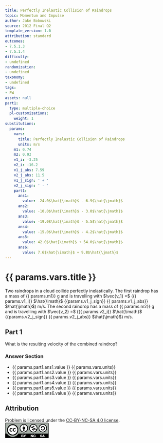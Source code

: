 ```yaml
---
title: Perfectly Inelastic Collision of Raindrops
topic: Momentum and Impulse
author: Jake Bobowski
source: 2012 Final Q2
template_version: 1.0
attribution: standard
outcomes:
- 7.5.1.3
- 7.5.1.4
difficulty:
- undefined
randomization:
- undefined
taxonomy:
- undefined
tags:
- PW
assets: null
part1:
  type: multiple-choice
  pl-customizations:
    weight: 1
substitutions:
  params:
    vars:
      title: Perfectly Inelastic Collision of Raindrops
      units: m/s
    m1: 0.74
    m2: 0.93
    v1_i: -3.25
    v2_i: -16.2
    v1_j_abs: 7.59
    v2_j_abs: 11.5
    v1_j_sign: ' + '
    v2_j_sign: ' - '
    part1:
      ans1:
        value: -24.0$\hat{\imath}$ - 6.9$\hat{\jmath}$
      ans2:
        value: -10.0$\hat{\imath}$ - 3.0$\hat{\jmath}$
      ans3:
        value: -19.0$\hat{\imath}$ - 5.5$\hat{\jmath}$
      ans4:
        value: -15.0$\hat{\imath}$ - 4.2$\hat{\jmath}$
      ans5:
        value: 42.0$\hat{\imath}$ + 54.0$\hat{\jmath}$
      ans6:
        value: 7.6$\hat{\imath}$ + 9.8$\hat{\jmath}$
---
```

# {{ params.vars.title }}
Two raindrops in a cloud collide perfectly inelastically. The first raindrop has a mass of {{ params.m1}} g and is travelling with $\vec{v_1} =$ ({{ params.v1_i}} $\hat{\imath}$ {{params.v1_j_sign}} {{ params.v1_j_abs}} $\hat{\jmath}$) m/s.
The second raindrop has a mass of {{ params.m2}} g and is travelling with $\vec{v_2} =$ ({{ params.v2_i}} $\hat{\imath}$ {{params.v2_j_sign}} {{ params.v2_j_abs}} $\hat{\jmath}$) m/s.
## Part 1

What is the resulting velocity of the combined raindrop?

### Answer Section

- {{ params.part1.ans1.value }} {{ params.vars.units}}
- {{ params.part1.ans2.value }} {{ params.vars.units}}
- {{ params.part1.ans3.value }} {{ params.vars.units}}
- {{ params.part1.ans4.value }} {{ params.vars.units}}
- {{ params.part1.ans5.value }} {{ params.vars.units}}
- {{ params.part1.ans6.value }} {{ params.vars.units}}

## Attribution

Problem is licensed under the [CC-BY-NC-SA 4.0 license](https://creativecommons.org/licenses/by-nc-sa/4.0/).<br> ![The Creative Commons 4.0 license requiring attribution-BY, non-commercial-NC, and share-alike-SA license.](https://raw.githubusercontent.com/firasm/bits/master/by-nc-sa.png)